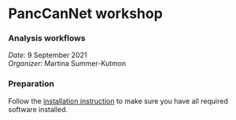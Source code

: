# PancCanNet workshop

### Analysis workflows

_Date_: 9 September 2021<br/>
_Organizer_: Martina Summer-Kutmon

### Preparation
Follow the [installation instruction](Installation.md) to make sure you have all required software installed.
